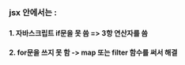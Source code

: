 ### jsx 안에서는 :

#### 1. 자바스크립트 if문을 못 씀 => 3항 연산자를 씀

#### 2. for문을 쓰지 못 함 -> map 또는 filter 함수를 써서 해결
